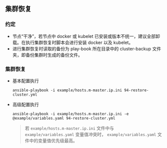 ## 集群恢复

### 约定

- 节点“干净”，若节点中 docker 或 kubelet 已安装或版本不统一，建议全部卸载。在执行集群恢复时脚本会进行安装 docker 以及 kubelet。
- 进行集群恢复时读取的备份为 play-book 所在目录中的 cluster-backup 文件夹，即备份集群时生成的备份文件。

### 集群恢复

- 基本配置执行
  ```
  ansible-playbook -i example/hosts.m-master.ip.ini 94-restore-cluster.yml
  ```

- 高级配置执行
  ```
  ansible-playbook -i example/hosts.m-master.ip.ini -e @example/variables.yaml 94-restore-cluster.yml
  ```
  > 若 `example/hosts.m-master.ip.ini` 文件中与 `example/variables.yaml` 变量值冲突时， `example/variables.yaml` 文件中的变量值优先级最高。
